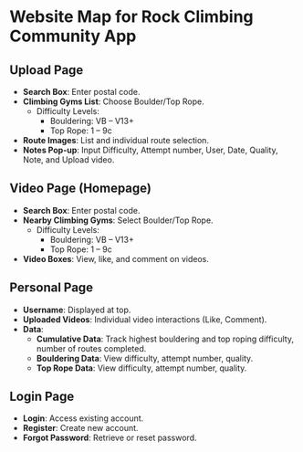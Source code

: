 # Website Map for Rock Climbing Community App

## Upload Page
- **Search Box**: Enter postal code.
- **Climbing Gyms List**: Choose Boulder/Top Rope.
  - Difficulty Levels: 
    - Bouldering: VB – V13+
    - Top Rope: 1 – 9c
- **Route Images**: List and individual route selection.
- **Notes Pop-up**: Input Difficulty, Attempt number, User, Date, Quality, Note, and Upload video.

## Video Page (Homepage)
- **Search Box**: Enter postal code.
- **Nearby Climbing Gyms**: Select Boulder/Top Rope.
  - Difficulty Levels:
    - Bouldering: VB – V13+
    - Top Rope: 1 – 9c
- **Video Boxes**: View, like, and comment on videos.

## Personal Page
- **Username**: Displayed at top.
- **Uploaded Videos**: Individual video interactions (Like, Comment).
- **Data**:
  - **Cumulative Data**: Track highest bouldering and top roping difficulty, number of routes completed.
  - **Bouldering Data**: View difficulty, attempt number, quality.
  - **Top Rope Data**: View difficulty, attempt number, quality.

## Login Page
- **Login**: Access existing account.
- **Register**: Create new account.
- **Forgot Password**: Retrieve or reset password.
